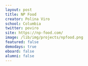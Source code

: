 ```yaml
---
layout: post
title: NP Food
creator: Polina Viro
school: Columbia
twitter: poviro
site: https://np-food.com/
image: /lib/img/projects/npfood.png
featured: false
demodays: true
eboard: false
alumni: false
---
```

